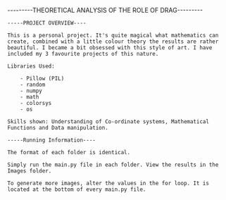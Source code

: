 ---------THEORETICAL ANALYSIS OF THE ROLE OF DRAG---------


    -----PROJECT OVERVIEW----

    This is a personal project. It's quite magical what mathematics can create, combined with a little colour theory the results are rather beautiful. I became a bit obsessed with this style of art. I have included my 3 favourite projects of this nature.

    Libraries Used:

        - Pillow (PIL)
        - random
        - numpy
        - math
        - colorsys
        - os

    Skills shown: Understanding of Co-ordinate systems, Mathematical Functions and Data manipulation. 

    -----Running Information----

    The format of each folder is identical.

    Simply run the main.py file in each folder. View the results in the Images folder.

    To generate more images, alter the values in the for loop. It is located at the bottom of every main.py file.
